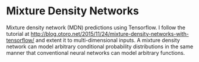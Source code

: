 # Mixture Density Networks
Mixture density network (MDN) predictions using Tensorflow. I follow the tutorial at http://blog.otoro.net/2015/11/24/mixture-density-networks-with-tensorflow/ and extent it to multi-dimensional inputs. A mixture density network can model arbitrary conditional probability distributions in the same manner that conventional neural networks can model arbitrary functions. 
